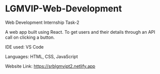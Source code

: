 # LGMVIP-Web-Development

Web Development Internship Task-2

A web app built using React. To get users and their details through an API call on clicking a button.

IDE used: VS Code

Languages: HTML, CSS, JavaScript

Website Link: https://srblgmvipt2.netlify.app
